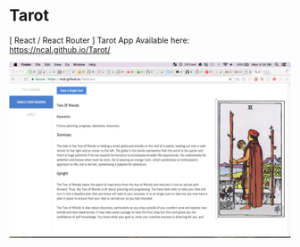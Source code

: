 # Tarot
[ React / React Router ] Tarot App
Available here: https://ncal.github.io/Tarot/

![Tarot](https://raw.githubusercontent.com/NCal/Tarot/master/assets/screenshot.png)
